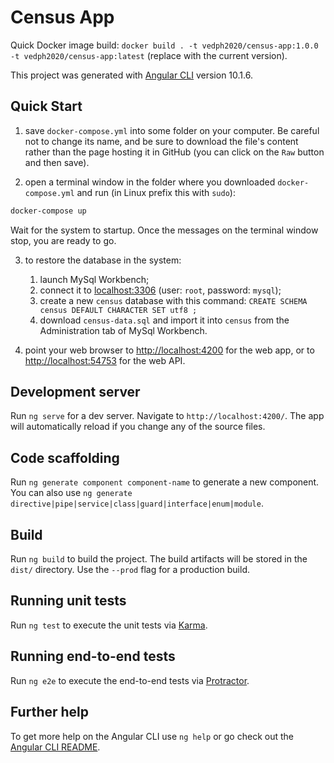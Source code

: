 # Census App

Quick Docker image build: `docker build . -t vedph2020/census-app:1.0.0 -t vedph2020/census-app:latest` (replace with the current version).

This project was generated with [Angular CLI](https://github.com/angular/angular-cli) version 10.1.6.

## Quick Start

1. save `docker-compose.yml` into some folder on your computer. Be careful not to change its name, and be sure to download the file's content rather than the page hosting it in GitHub (you can click on the `Raw` button and then save).

2. open a terminal window in the folder where you downloaded `docker-compose.yml` and run (in Linux prefix this with `sudo`):

```bash
docker-compose up
```

Wait for the system to startup. Once the messages on the terminal window stop, you are ready to go.

3. to restore the database in the system:

   1. launch MySql Workbench;
   2. connect it to <localhost:3306> (user: `root`, password: `mysql`);
   3. create a new `census` database with this command: `CREATE SCHEMA census DEFAULT CHARACTER SET utf8 ;`
   4. download `census-data.sql` and import it into `census` from the Administration tab of MySql Workbench.

4. point your web browser to <http://localhost:4200> for the web app, or to <http://localhost:54753> for the web API.

## Development server

Run `ng serve` for a dev server. Navigate to `http://localhost:4200/`. The app will automatically reload if you change any of the source files.

## Code scaffolding

Run `ng generate component component-name` to generate a new component. You can also use `ng generate directive|pipe|service|class|guard|interface|enum|module`.

## Build

Run `ng build` to build the project. The build artifacts will be stored in the `dist/` directory. Use the `--prod` flag for a production build.

## Running unit tests

Run `ng test` to execute the unit tests via [Karma](https://karma-runner.github.io).

## Running end-to-end tests

Run `ng e2e` to execute the end-to-end tests via [Protractor](http://www.protractortest.org/).

## Further help

To get more help on the Angular CLI use `ng help` or go check out the [Angular CLI README](https://github.com/angular/angular-cli/blob/master/README.md).
